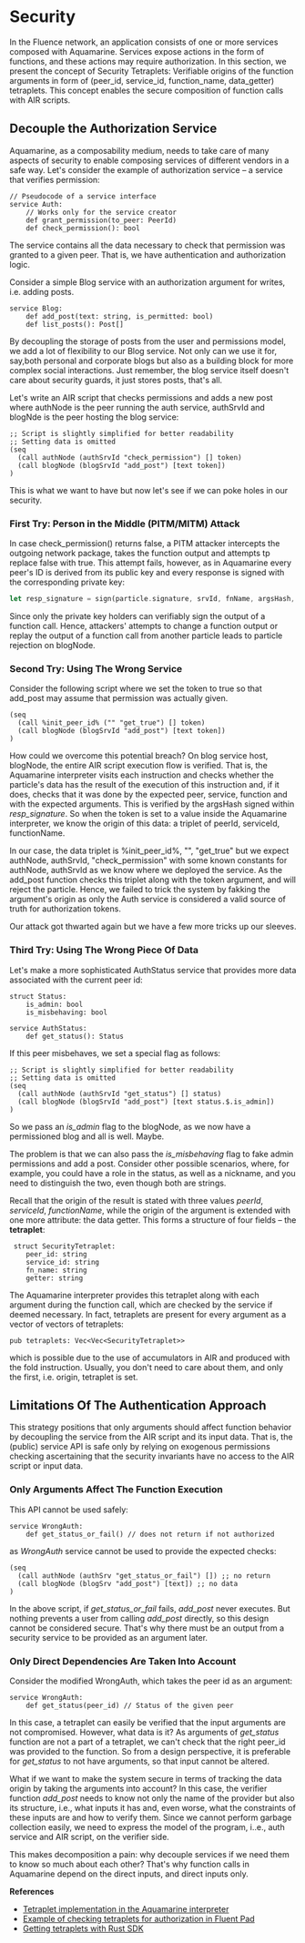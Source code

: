 # Security

In the Fluence network, an application consists of one or more services composed with Aquamarine. Services expose actions in the form of functions, and these actions may require authorization. In this section, we present the concept of Security Tetraplets: Verifiable origins of the function arguments in form of (peer\_id, service\_id, function\_name, data\_getter) tetraplets. This concept enables the secure composition of function calls with AIR scripts.

## Decouple the Authorization Service

Aquamarine, as a composability medium, needs to take care of many aspects of security to enable composing services of different vendors in a safe way. Let's consider the example of authorization service – a service that verifies permission:

```
// Pseudocode of a service interface
service Auth:
    // Works only for the service creator 
    def grant_permission(to_peer: PeerId) 
    def check_permission(): bool
```

The service contains all the data necessary to check that permission was granted to a given peer. That is, we have authentication and authorization logic.

Consider a simple Blog service with an authorization argument for writes, i.e. adding posts.

```
service Blog:
    def add_post(text: string, is_permitted: bool)
    def list_posts(): Post[]
```

By decoupling the storage of posts from the user and permissions model, we add a lot of flexibility to our Blog service. Not only can we use it for, say,both personal and corporate blogs but also as a building block for more complex social interactions. Just remember, the blog service itself doesn't care about security guards, it just stores posts, that's all.

Let's write an AIR script that checks permissions and adds a new post where authNode is the peer running the auth service, authSrvId and blogNde is the peer hosting the blog service:

```
;; Script is slightly simplified for better readability
;; Setting data is omitted
(seq
  (call authNode (authSrvId "check_permission") [] token)
  (call blogNode (blogSrvId "add_post") [text token])
)
```

This is what we want to have but now let's see if we can poke holes in our security.

### First Try: Person in the Middle (PITM/MITM) Attack

In case check\_permission() returns false, a PITM attacker intercepts the outgoing network package, takes the function output and attempts tp replace false with true. This attempt fails, however, as in Aquamarine every peer's ID is derived from its public key and every response is signed with the corresponding private key:

```rust
let resp_signature = sign(particle.signature, srvId, fnName, argsHash, responseHash)
```

Since only the private key holders can verifiably sign the output of a function call. Hence, attackers' attempts to change a function output or replay the output of a function call from another particle leads to particle rejection on blogNode.

### Second Try: Using The Wrong Service

Consider the following script where we set the token to true so that add\_post may assume that permission was actually given.

```
(seq
  (call %init_peer_id% ("" "get_true") [] token)
  (call blogNode (blogSrvId "add_post") [text token])
)
```

How could we overcome this potential breach? On blog service host, blogNode, the entire AIR script execution flow is verified. That is, the Aquamarine interpreter visits each instruction and checks whether the particle's data has the result of the execution of this instruction and, if it does, checks that it was done by the expected peer, service, function and with the expected arguments. This is verified by the argsHash signed within _resp\_signature_. So when the token is set to a value inside the Aquamarine interpreter, we know the origin of this data: a triplet of peerId, serviceId, functionName.

In our case, the data triplet is %init\_peer\_id%, "", "get\_true" but we expect authNode, authSrvId, "check\_permission" with some known constants for authNode, authSrvId as we know where we deployed the service. As the add\_post function checks this triplet along with the token argument, and will reject the particle. Hence, we failed to trick the system by fakking the argument's origin as only the Auth service is considered a valid source of truth for authorization tokens.

Our attack got thwarted again but we have a few more tricks up our sleeves.

### Third Try: Using The Wrong Piece Of Data

Let's make a more sophisticated AuthStatus service that provides more data associated with the current peer id:

```
struct Status:
    is_admin: bool
    is_misbehaving: bool

service AuthStatus:
    def get_status(): Status
```

If this peer misbehaves, we set a special flag as follows:

```
;; Script is slightly simplified for better readability
;; Setting data is omitted
(seq
  (call authNode (authSrvId "get_status") [] status)
  (call blogNode (blogSrvId "add_post") [text status.$.is_admin])
)
```

So we pass an _is\_admin_ flag to the blogNode, as we now have a permissioned blog and all is well. Maybe.

The problem is that we can also pass the _is\_misbehaving_ flag to fake admin permissions and add a post. Consider other possible scenarios, where, for example, you could have a role in the status, as well as a nickname, and you need to distinguish the two, even though both are strings.

Recall that the origin of the result is stated with three values _peerId_, _serviceId_, _functionName_, while the origin of the argument is extended with one more attribute: the data getter. This forms a structure of four fields – the **tetraplet**:

```
 struct SecurityTetraplet:
    peer_id: string
    service_id: string
    fn_name: string
    getter: string
```

The Aquamarine interpreter provides this tetraplet along with each argument during the function call, which are checked by the service if deemed necessary. In fact, tetraplets are present for every argument as a vector of vectors of tetraplets:

```
pub tetraplets: Vec<Vec<SecurityTetraplet>>
```

which is possible due to the use of accumulators in AIR and produced with the fold instruction. Usually, you don't need to care about them, and only the first, i.e. origin, tetraplet is set.

## Limitations Of The Authentication Approach

This strategy positions that only arguments should affect function behavior by decoupling the service from the AIR script and its input data. That is, the (public) service API is safe only by relying on exogenous permissions checking ascertaining that the security invariants have no access to the AIR script or input data.

### Only Arguments Affect The Function Execution

This API cannot be used safely:

```
service WrongAuth:
    def get_status_or_fail() // does not return if not authorized
```

as _WrongAuth_ service cannot be used to provide the expected checks:

```
(seq
  (call authNode (authSrv "get_status_or_fail") []) ;; no return
  (call blogNode (blogSrv "add_post") [text]) ;; no data
)
```

In the above script, if _get\_status\_or\_fail_ fails, _add\_post_ never executes. But nothing prevents a user from calling _add\_post_ directly, so this design cannot be considered secure. That's why there must be an output from a security service to be provided as an argument later.

### Only Direct Dependencies Are Taken Into Account

Consider the modified WrongAuth, which takes the peer id as an argument:

```
service WrongAuth:
    def get_status(peer_id) // Status of the given peer
```

In this case, a tetraplet can easily be verified that the input arguments are not compromised. However, what data is it? As arguments of _get\_status_ function are not a part of a tetraplet, we can't check that the right peer\_id was provided to the function. So from a design perspective, it is preferable for _get\_status_ to not have arguments, so that input cannot be altered.

What if we want to make the system secure in terms of tracking the data origin by taking the arguments into account? In this case, the verifier function _add\_post_ needs to know not only the name of the provider but also its structure, i.e., what inputs it has and, even worse, what the constraints of these inputs are and how to verify them. Since we cannot perform garbage collection easily, we need to express the model of the program, i..e., auth service and AIR script, on the verifier side.

This makes decomposition a pain: why decouple services if we need them to know so much about each other? That's why function calls in Aquamarine depend on the direct inputs, and direct inputs only.

**References**

* [Tetraplet implementation in the Aquamarine interpreter](https://github.com/fluencelabs/aquamarine/blob/master/crates/polyplets/src/tetraplet.rs)
* [Example of checking tetraplets for authorization in Fluent Pad](https://github.com/fluencelabs/fluent-pad/blob/main/services/history-inmemory/src/service\_api.rs#L91)
* [Getting tetraplets with Rust SDK](https://github.com/fluencelabs/marine-rs-sdk/blob/7c8f65fb64e64ba7e068b124449e745ef28c742d/sdk/src/call\_parameters.rs#L35)
